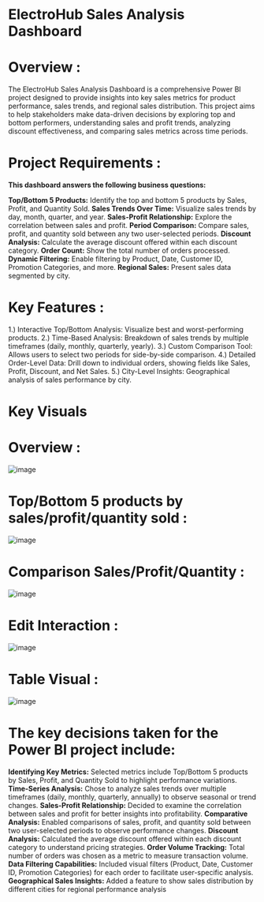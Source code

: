 # ElectroHub Sales Analysis Dashboard

# Overview : 

The ElectroHub Sales Analysis Dashboard is a comprehensive Power BI project designed to provide insights into key sales metrics for product performance, sales trends, and regional sales distribution. This project aims to help stakeholders make data-driven decisions by exploring top and bottom performers, understanding sales and profit trends, analyzing discount effectiveness, and comparing sales metrics across time periods.

# Project Requirements :

**This dashboard answers the following business questions:**

**Top/Bottom 5 Products:** Identify the top and bottom 5 products by Sales, Profit, and Quantity Sold.
**Sales Trends Over Time:** Visualize sales trends by day, month, quarter, and year.
**Sales-Profit Relationship:** Explore the correlation between sales and profit.
**Period Comparison:** Compare sales, profit, and quantity sold between any two user-selected periods.
**Discount Analysis:** Calculate the average discount offered within each discount category.
**Order Count:** Show the total number of orders processed.
**Dynamic Filtering:** Enable filtering by Product, Date, Customer ID, Promotion Categories, and more.
**Regional Sales:** Present sales data segmented by city.

# Key Features : 

1.) Interactive Top/Bottom Analysis: Visualize best and worst-performing products.
2.) Time-Based Analysis: Breakdown of sales trends by multiple timeframes (daily, monthly, quarterly, yearly).
3.) Custom Comparison Tool: Allows users to select two periods for side-by-side comparison.
4.) Detailed Order-Level Data: Drill down to individual orders, showing fields like Sales, Profit, Discount, and Net Sales.
5.) City-Level Insights: Geographical analysis of sales performance by city.

# Key Visuals

# Overview :

![image](https://github.com/user-attachments/assets/34a454ee-db40-4289-b184-5d98246cb9c8)


# Top/Bottom 5 products by sales/profit/quantity sold :

![image](https://github.com/user-attachments/assets/9918d983-0350-49df-bb3a-b23cbd510c2f)


# Comparison Sales/Profit/Quantity :

![image](https://github.com/user-attachments/assets/953c42df-c6a8-42b7-9d52-6130248d8ba3)


# Edit Interaction :

![image](https://github.com/user-attachments/assets/f82c978d-29f4-4fdf-8130-37acded6c920)


# Table Visual : 

![image](https://github.com/user-attachments/assets/394be0df-5bb6-4077-b886-61267fd193cf)

# The key decisions taken for the Power BI project include:

**Identifying Key Metrics:**  Selected metrics include Top/Bottom 5 products by Sales, Profit, and Quantity Sold to highlight performance variations.
**Time-Series Analysis:** Chose to analyze sales trends over multiple timeframes (daily, monthly, quarterly, annually) to observe seasonal or trend changes.
**Sales-Profit Relationship:** Decided to examine the correlation between sales and profit for better insights into profitability.
**Comparative Analysis:** Enabled comparisons of sales, profit, and quantity sold between two user-selected periods to observe performance changes.
**Discount Analysis:** Calculated the average discount offered within each discount category to understand pricing strategies.
**Order Volume Tracking:** Total number of orders was chosen as a metric to measure transaction volume.
**Data Filtering Capabilities:** Included visual filters (Product, Date, Customer ID, Promotion Categories) for each order to facilitate user-specific analysis.
**Geographical Sales Insights:** Added a feature to show sales distribution by different cities for regional performance analysis

